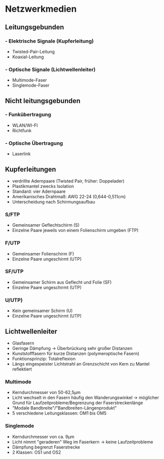 # Netzwerkmedien

## Leitungsgebunden

### - Elektrische Signale (Kupferleitung)
- Twisted-Pair-Leitung
- Koaxial-Leitung
### - Optische Signale (Lichtwellenleiter)
- Multimode-Faser
- Singlemode-Faser

## Nicht leitungsgebunden

### - Funkübertragung
- WLAN/WI-FI
- Richtfunk
### - Optische Übertragung
- Laserlink

## Kupferleitungen
- verdrillte Adernpaare (Twisted Pair, früher: Doppelader)
- Plastikmantel zwecks Isolation
- Standard: vier Adernpaare
- Amerikanisches Drahtmaß: AWG 22-24 (0,644-0,511cm)
- Unterscheidung nach Schirmungsaufbau

### S/FTP
- Gemeinsamer Geflechtschirm (S)
- Einzelne Paare jeweils von einem Folienschirm umgeben (FTP)

### F/UTP
- Gemeinsamer Folienschirm (F)
- Einzelne Paare ungeschirmt (UTP)

### SF/UTP
- Gemeinsamer Schirm aus Geflecht und Folie (SF)
- Einzelne Paare ungeschirmt (UTP)

### U/UTP)
- Kein gemeinsamer Schirm (U)
- Einzelne Paare ungeschirmt (UTP)


## Lichtwellenleiter
- Glasfasern
- Geringe Dämpfung -> Überbrückung sehr großer Distanzen
- Kunststofffasern für kurze Distanzen (polymeroptische Fasern)
- Funktionsprinzip: Totalreflexion
- Längs eingespeister Lichtstrahl an Grenzschicht von Kern zu Mantel reflektiert

### Multimode
- Kerndurchmesser von 50-62,5µm 
- Licht wechselt in den Fasern häufig den Wanderungswinkel -> möglicher Grund für Laufzeitprobleme/Begrenzung der Faserstreckenlänge
- "Modale Bandbreite"/"Bandbreiten-Längenprodukt"
- 5 verschiedene Leitungsklassen: OM1 bis OM5

### Singlemode
- Kerndurchmesser von ca. 9µm
- Licht nimmt "geraderen" Weg im Faserkern -> keine Laufzeitprobleme
- Dämpfung begrenzt Faserstrecke
- 2 Klassen: OS1 und OS2

